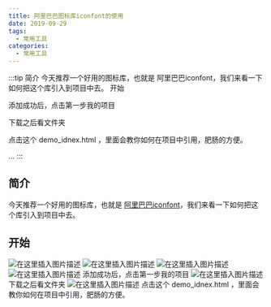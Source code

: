```yaml
---
title: 阿里巴巴图标库iconfont的使用
date: 2019-09-29
tags:
  - 常用工具
categories:
  - 常用工具
---
```


:::tip
简介
今天推荐一个好用的图标库，也就是 阿里巴巴iconfont，我们来看一下如何把这个库引入到项目中去。
开始




添加成功后，点击第一步我的项目

下载之后看文件夹

点击这个 demo_idnex.html ，里面会教你如何在项目中引用，肥肠的方便。

...
:::

<!-- more -->

## 简介
今天推荐一个好用的图标库，也就是 [阿里巴巴iconfont](https://www.iconfont.cn/)，我们来看一下如何把这个库引入到项目中去。
## 开始
![在这里插入图片描述](https://img-blog.csdnimg.cn/2019092911102279.png?x-oss-process=image/watermark,type_ZmFuZ3poZW5naGVpdGk,shadow_10,text_aHR0cHM6Ly9ibG9nLmNzZG4ubmV0L3dlaXhpbl80Mzk3MjQzNw==,size_16,color_FFFFFF,t_70)
![在这里插入图片描述](https://img-blog.csdnimg.cn/20190929111049730.png?x-oss-process=image/watermark,type_ZmFuZ3poZW5naGVpdGk,shadow_10,text_aHR0cHM6Ly9ibG9nLmNzZG4ubmV0L3dlaXhpbl80Mzk3MjQzNw==,size_16,color_FFFFFF,t_70)
![在这里插入图片描述](https://img-blog.csdnimg.cn/20190929111221531.png?x-oss-process=image/watermark,type_ZmFuZ3poZW5naGVpdGk,shadow_10,text_aHR0cHM6Ly9ibG9nLmNzZG4ubmV0L3dlaXhpbl80Mzk3MjQzNw==,size_16,color_FFFFFF,t_70)
![在这里插入图片描述](https://img-blog.csdnimg.cn/20190929111252549.png?x-oss-process=image/watermark,type_ZmFuZ3poZW5naGVpdGk,shadow_10,text_aHR0cHM6Ly9ibG9nLmNzZG4ubmV0L3dlaXhpbl80Mzk3MjQzNw==,size_16,color_FFFFFF,t_70)
添加成功后，点击第一步我的项目
![在这里插入图片描述](https://img-blog.csdnimg.cn/20190929111502324.png?x-oss-process=image/watermark,type_ZmFuZ3poZW5naGVpdGk,shadow_10,text_aHR0cHM6Ly9ibG9nLmNzZG4ubmV0L3dlaXhpbl80Mzk3MjQzNw==,size_16,color_FFFFFF,t_70)
下载之后看文件夹
![在这里插入图片描述](https://img-blog.csdnimg.cn/20190929111626767.png?x-oss-process=image/watermark,type_ZmFuZ3poZW5naGVpdGk,shadow_10,text_aHR0cHM6Ly9ibG9nLmNzZG4ubmV0L3dlaXhpbl80Mzk3MjQzNw==,size_16,color_FFFFFF,t_70)
点击这个 demo_idnex.html ，里面会教你如何在项目中引用，肥肠的方便。
